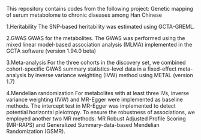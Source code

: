 This repository contains codes from the following project:
Genetic mapping of serum metabolome to chronic diseases among Han Chinese

1.Heritability
The SNP-based heritability was estimated using GCTA-GREML.

2.GWAS
GWAS for the metabolites.
The GWAS was performed using the mixed linear model-based association analysis (MLMA) implemented in the GCTA software (version 1.94.0 beta)

3.Meta-analysis
For the three cohorts in the discovery set, we combined cohort-specific GWAS summary statistics-level data in a fixed-effect meta-analysis by inverse variance weighting (IVW) method using METAL (version 1.7)

4.Mendelian randomization
For metabolites with at least three IVs, inverse variance weighting (IVW) and MR-Egger were implemented as baseline methods. 
The intercept test in MR-Egger was implemented to detect potential horizontal pleiotropy. 
To ensure the robustness of associations, we employed another two MR methods: MR Robust Adjusted Profile Scoring (MR-RAPS) and Generalized Summary-data-based Mendelian Randomization (GSMR).
